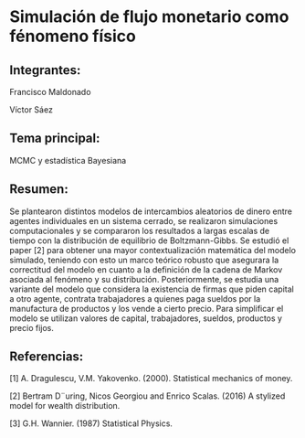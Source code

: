 # Simulación de flujo monetario como fénomeno físico

## Integrantes:

Francisco Maldonado

 Víctor Sáez

## Tema principal:

MCMC y estadística Bayesiana

## Resumen:

Se plantearon distintos modelos de intercambios aleatorios de dinero entre agentes individuales en un sistema cerrado, se realizaron simulaciones computacionales y se compararon los resultados a largas escalas de tiempo con la distribución de equilibrio de Boltzmann-Gibbs. Se estudió el paper [2] para obtener una mayor contextualización matemática del modelo simulado, teniendo con esto un marco teórico robusto que asegurara la correctitud del
modelo en cuanto a la definición de la cadena de Markov asociada al fenómeno y su distribución. Posteriormente, se estudia una variante del modelo que considera la existencia de firmas que piden capital a otro agente, contrata trabajadores a quienes paga sueldos por la manufactura de productos y los vende a cierto precio. Para simplificar el modelo se utilizan valores de capital, trabajadores, sueldos, productos y precio fijos.

## Referencias:

[1] A. Dragulescu, V.M. Yakovenko. (2000). Statistical mechanics of money.

[2] Bertram D¨uring, Nicos Georgiou and Enrico Scalas. (2016) A stylized model for wealth distribution.

[3] G.H. Wannier. (1987) Statistical Physics.
